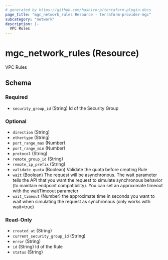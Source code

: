 ```yaml
---
# generated by https://github.com/hashicorp/terraform-plugin-docs
page_title: "mgc_network_rules Resource - terraform-provider-mgc"
subcategory: "network"
description: |-
  VPC Rules
---
```


# mgc_network_rules (Resource)

VPC Rules



<!-- schema generated by tfplugindocs -->
## Schema

### Required

- `security_group_id` (String) Id of the Security Group

### Optional

- `direction` (String)
- `ethertype` (String)
- `port_range_max` (Number)
- `port_range_min` (Number)
- `protocol` (String)
- `remote_group_id` (String)
- `remote_ip_prefix` (String)
- `validate_quota` (Boolean) Validate the quota before creating Rule
- `wait` (Boolean) The request will be asynchronous. The wait parameter tells the API that you want the request to simulate synchronous behavior (to maintain endpoint compatibility). You can set an approximate timeout with the waitTimeout parameter
- `wait_timeout` (Number) the approximate time in seconds you want to wait when simulating the request as synchronous (only works with wait=true)

### Read-Only

- `created_at` (String)
- `current_security_group_id` (String)
- `error` (String)
- `id` (String) Id of the Rule
- `status` (String)

